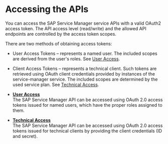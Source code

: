 <!-- loio93711c15d9c74efe9e359a7f9730f929 -->

# Accessing the APIs

You can access the SAP Service Manager service APIs with a valid OAuth2 access token. The API access level \(read/write\) and the allowed API endpoints are controlled by the access token scopes.

There are two methods of obtaining access tokens:

-   User Access Tokens – represents a named user. The included scopes are derived from the user's roles. See [User Access](user-access-37f0e7e.md).

-   Client Access Tokens – represents a technical client. Such tokens are retrieved using OAuth client credentials provided by instances of the service-manager service. The included scopes are determined by the used service plan. See [Technical Access](technical-access-666dfdc.md).


-   **[User Access](user-access-37f0e7e.md "The SAP Service
                                Manager
		API can be accessed using OAuth 2.0 access tokens issued for named users, which have the
		proper roles assigned to them. ")**  
The SAP Service Manager API can be accessed using OAuth 2.0 access tokens issued for named users, which have the proper roles assigned to them.
-   **[Technical Access](technical-access-666dfdc.md "The SAP Service
                                Manager API
		can be accessed using OAuth 2.0 access tokens issued for technical clients by providing the
		client credentials (ID and secret). ")**  
The SAP Service Manager API can be accessed using OAuth 2.0 access tokens issued for technical clients by providing the client credentials \(ID and secret\).

